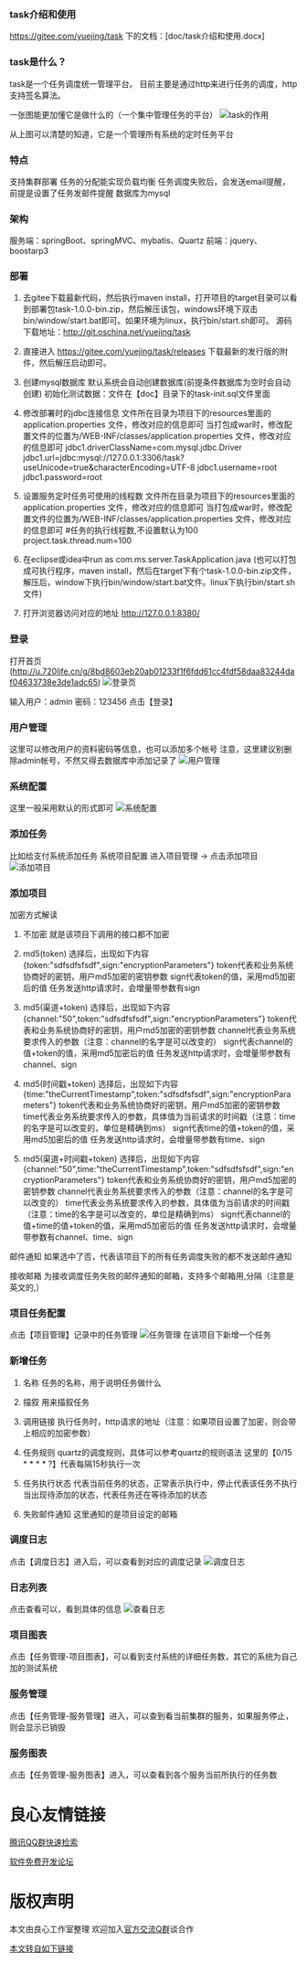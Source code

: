 ### task介绍和使用
https://gitee.com/yuejing/task 下的文档：[doc/task介绍和使用.docx]

### task是什么？
task是一个任务调度统一管理平台。
目前主要是通过http来进行任务的调度，http支持签名算法。

一张图能更加懂它是做什么的（一个集中管理任务的平台）
![task的作用](https://static.52jingya.com/syy/blog/2019/03/26/f3811dbcfc6f4246a45693f55dd6a3c8.png "task的作用")


从上图可以清楚的知道，它是一个管理所有系统的定时任务平台
### 特点

支持集群部署
任务的分配能实现负载均衡
任务调度失败后，会发送email提醒，前提是设置了任务发邮件提醒
数据库为mysql

### 架构

服务端：springBoot、springMVC、mybatis、Quartz
前端：jquery、boostarp3


### 部署

1. 去gitee下载最新代码，然后执行maven install，打开项目的target目录可以看到部署包task-1.0.0-bin.zip，然后解压该包，windows环境下双击bin/window/start.bat即可。如果环境为linux，执行bin/start.sh即可。
源码下载地址：http://git.oschina.net/yuejing/task

2. 直接进入 https://gitee.com/yuejing/task/releases 下载最新的发行版的附件，然后解压启动即可。

3. 创建mysql数据库
默认系统会自动创建数据库(前提条件数据库为空时会自动创建)
初始化测试数据：文件在【doc】目录下的task-init.sql文件里面

4. 修改部署时的jdbc连接信息
文件所在目录为项目下的resources里面的application.properties 文件，修改对应的信息即可
当打包成war时，修改配置文件的位置为/WEB-INF/classes/application.properties 文件，修改对应的信息即可
jdbc1.driverClassName=com.mysql.jdbc.Driver
jdbc1.url=jdbc:mysql://127.0.0.1:3306/task?useUnicode=true&characterEncoding=UTF-8
jdbc1.username=root
jdbc1.password=root

5. 设置服务定时任务可使用的线程数
文件所在目录为项目下的resources里面的application.properties 文件，修改对应的信息即可
当打包成war时，修改配置文件的位置为/WEB-INF/classes/application.properties 文件，修改对应的信息即可
#任务的执行线程数,不设置默认为100
project.task.thread.num=100

6. 在eclipse或idea中run as com.ms.server.TaskApplication.java (也可以打包成可执行程序，maven install，然后在target下有个task-1.0.0-bin.zip文件，解压后，window下执行bin/window/start.bat文件。linux下执行bin/start.sh文件)

7. 打开浏览器访问对应的地址
http://127.0.0.1:8380/

### 登录

打开首页(http://u.720life.cn/g/8bd8603eb20ab01233f1f6fdd61cc4fdf58daa83244daf04633738e3de1adc65)
![登录页](https://static.52jingya.com/syy/blog/2019/03/26/600f991c7b1e4b2aaca884171d76e52e.png "登录页")

输入用户：admin
密码：123456
点击【登录】

### 用户管理

这里可以修改用户的资料密码等信息，也可以添加多个帐号
注意，这里建议别删除admin帐号，不然又得去数据库中添加记录了
![用户管理](https://static.52jingya.com/syy/blog/2019/03/26/bb3c22b0076f43c0aabeaf38d382be27.png "用户管理页")

### 系统配置

这里一般采用默认的形式即可
![系统配置](https://static.52jingya.com/syy/blog/2019/03/26/c6ffaeccf8994973b57ae15ac3ff37d0.png "系统配置页")


### 添加任务

比如给支付系统添加任务
系统项目配置
进入项目管理 -> 点击添加项目
![添加项目](https://static.52jingya.com/syy/blog/2019/03/26/5466f3cbaec24481aa78b92a18ce3289.png "添加项目页")


### 添加项目

加密方式解读
1. 不加密
就是该项目下调用的接口都不加密

2. md5(token)
选择后，出现如下内容
{token:"sdfsdfsfsdf",sign:"encryptionParameters"}
token代表和业务系统协商好的密钥，用户md5加密的密钥参数
sign代表token的值，采用md5加密后的值
任务发送http请求时，会增量带参数有sign

3. md5(渠道+token) 
选择后，出现如下内容
{channel:"50",token:"sdfsdfsfsdf",sign:"encryptionParameters"} 
token代表和业务系统协商好的密钥，用户md5加密的密钥参数
channel代表业务系统要求传入的参数（注意：channel的名字是可以改变的）
sign代表channel的值+token的值，采用md5加密后的值
任务发送http请求时，会增量带参数有channel、sign

4. md5(时间戳+token) 
选择后，出现如下内容
{time:"theCurrentTimestamp",token:"sdfsdfsfsdf",sign:"encryptionParameters"} 
token代表和业务系统协商好的密钥，用户md5加密的密钥参数
time代表业务系统要求传入的参数，具体值为当前请求的时间戳（注意：time的名字是可以改变的，单位是精确到ms）
sign代表time的值+token的值，采用md5加密后的值
任务发送http请求时，会增量带参数有time、sign

5. md5(渠道+时间戳+token) 
选择后，出现如下内容
{channel:"50",time:"theCurrentTimestamp",token:"sdfsdfsfsdf",sign:"encryptionParameters"} 
token代表和业务系统协商好的密钥，用户md5加密的密钥参数
channel代表业务系统要求传入的参数（注意：channel的名字是可以改变的）
time代表业务系统要求传入的参数，具体值为当前请求的时间戳（注意：time的名字是可以改变的，单位是精确到ms）
sign代表channel的值+time的值+token的值，采用md5加密后的值
任务发送http请求时，会增量带参数有channel、time、sign

邮件通知
如果选中了否，代表该项目下的所有任务调度失败的都不发送邮件通知

接收邮箱
为接收调度任务失败的邮件通知的邮箱，支持多个邮箱用,分隔（注意是英文的,）
### 项目任务配置

点击【项目管理】记录中的任务管理
![任务管理](https://static.52jingya.com/syy/blog/2019/03/26/b9ab11e6d38e48c6a9dc243534e0d74b.png "任务管理页")
在该项目下新增一个任务
 

### 新增任务

 
1. 名称
任务的名称，用于说明任务做什么

2. 描叙
用来描叙任务

3. 调用链接
执行任务时，http请求的地址（注意：如果项目设置了加密，则会带上相应的加密参数）

4. 任务规则
quartz的调度规则，具体可以参考quartz的规则语法
这里的【0/15 * * * * ?】代表每隔15秒执行一次

5. 任务执行状态
代表当前任务的状态，正常表示执行中，停止代表该任务不执行
当出现待添加的状态，代表任务还在等待添加的状态

6. 失败邮件通知
这里通知的是项目设定的邮箱

### 调度日志

点击【调度日志】进入后，可以查看到对应的调度记录
![调度日志](https://static.52jingya.com/syy/blog/2019/03/26/34f697ff23014b13bddd05e9201ef250.png "调度日志页")

### 日志列表

点击查看可以，看到具体的信息
![查看日志](https://static.52jingya.com/syy/blog/2019/03/26/154f9937bb9f4e0ea897c0c1e6a730bf.png "查看日志页")
 

### 项目图表

点击【任务管理-项目图表】，可以看到支付系统的详细任务数，其它的系统为自己加的测试系统
 

### 服务管理

点击【任务管理-服务管理】进入，可以查到看当前集群的服务，如果服务停止，则会显示已销毁
 

### 服务图表

点击【任务管理-服务图表】进入，可以查看到各个服务当前所执行的任务数
 


 # 良心友情链接

[腾讯QQ群快速检索](http://u.720life.cn/s/8cf73f7c)

[软件免费开发论坛](http://u.720life.cn/s/bbb01dc0)

# 版权声明 

本文由良心工作室整理 欢迎加入[官方交流Q群](https://u.720life.cn/s/f2316816)谈合作

[本文转自如下链接](http://u.720life.cn/g/2e71d0f0a5c601172267ba20d3a43c6e071a3183df3526ae111fd5ae2837d0347eb7bc9f349b76f8c7cbaa222fc9adca749f0dcc893ef456d0951e364b1b67e9)